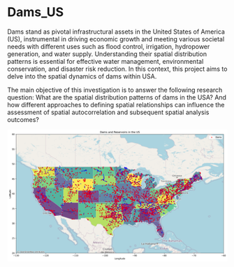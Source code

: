 # Dams_US

Dams stand as pivotal infrastructural assets in the United States of America (US), instrumental in
driving economic growth and meeting various societal needs with different uses such as flood control, irrigation, hydropower generation, and water supply. Understanding their spatial distribution
patterns is essential for effective water management, environmental conservation, and disaster risk
reduction. In this context, this project aims to delve into the spatial dynamics of dams within
USA.

The main objective of this investigation is to answer the following research question: What are the spatial distribution patterns of dams in the USA? And how different approaches to defining spatial relationships can influence the assessment of spatial autocorrelation and subsequent spatial analysis outcomes?

![Dams_US](dams_reservoirs_usa.png)

